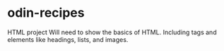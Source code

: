 # odin-recipes
HTML project
Will need to show the basics of HTML. Including tags and elements like headings, lists, and images. 
